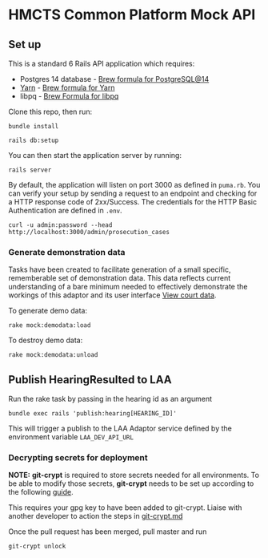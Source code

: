# HMCTS Common Platform Mock API

## Set up

This is a standard 6 Rails API application which requires:

- Postgres 14 database - [Brew formula for PostgreSQL@14](https://formulae.brew.sh/formula/postgresql@14#default)
- [Yarn](https://yarnpkg.com/) - [Brew formula for Yarn](https://formulae.brew.sh/formula/yarn#default)
- libpq - [Brew Formula for libpq](https://formulae.brew.sh/formula/libpq#default)


Clone this repo, then run:

```shell
bundle install
```
```shell
rails db:setup
```
You can then start the application server by running:

```shell
rails server
```

By default, the application will listen on port 3000 as defined in `puma.rb`.
You can verify your setup by sending a request to an endpoint and checking for a HTTP response code of 2xx/Success. The credentials for the HTTP Basic Authentication are defined in `.env`.
```shell
curl -u admin:password --head http://localhost:3000/admin/prosecution_cases
```



### Generate demonstration data
Tasks have been created to facilitate generation of a small specific, rememberable set of demonstration data. This data reflects current understanding of a bare minimum needed to effectively demonstrate the workings of this adaptor and its user interface [View court data](https://github.com/ministryofjustice/laa-court-data-ui).

To generate demo data:
```
rake mock:demodata:load
```

To destroy demo data:
```
rake mock:demodata:unload
```

## Publish HearingResulted to LAA

Run the rake task by passing in the hearing id as an argument

```
bundle exec rails 'publish:hearing[HEARING_ID]'
```

This will trigger a publish to the LAA Adaptor service defined by the environment variable `LAA_DEV_API_URL`


### Decrypting secrets for deployment

**NOTE:** **git-crypt** is required to store secrets needed for all environments.
To be able to modify those secrets, **git-crypt** needs to be set up according to the following
[guide](https://user-guide.cloud-platform.service.justice.gov.uk/documentation/other-topics/git-crypt-setup.html#git-crypt).

This requires your gpg key to have been added to git-crypt.  Liaise with another developer to action the steps in [git-crypt.md](docs/git-crypt.md)

Once the pull request has been merged, pull master and run

```
git-crypt unlock
```
